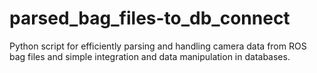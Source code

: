 # parsed_bag_files-to_db_connect
Python script for efficiently parsing and handling camera data from ROS bag files and simple integration and data manipulation in databases.
